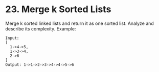 # 23. Merge k Sorted Lists
Merge k sorted linked lists and return it as one sorted list. Analyze and describe its complexity.
Example:
```aidl
Input:
[
  1->4->5,
  1->3->4,
  2->6
]
Output: 1->1->2->3->4->4->5->6
```
